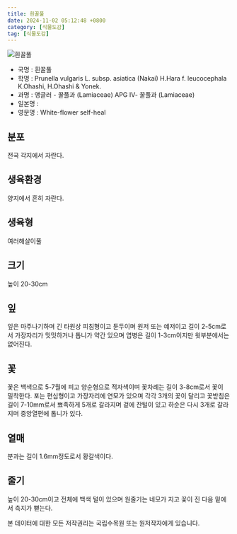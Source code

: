 ```yaml
---
title: 흰꿀풀
date: 2024-11-02 05:12:48 +0800
category: [식물도감]
tag: [식물도감]
---
```




![흰꿀풀](/fileUpload/plants/basic/Labiatae/Prunella/15794/15794_1_th2.jpg)
- 국명 : 흰꿀풀
- 학명 : Prunella vulgaris L. subsp. asiatica (Nakai) H.Hara f. leucocephala K.Ohashi, H.Ohashi & Yonek.
- 과명 : 앵글러 - 꿀풀과 (Lamiaceae) APG Ⅳ- 꿀풀과 (Lamiaceae)
- 일본명 : 
- 영문명 : White-flower self-heal


## 분포
전국 각지에서 자란다.
## 생육환경
양지에서 흔히 자란다.
## 생육형
여러해살이풀
## 크기
높이 20-30cm
## 잎
잎은 마주나기하며 긴 타원상 피침형이고 둔두이며 원저 또는 예저이고 길이 2-5cm로서 가장자리가 밋밋하거나 톱니가 약간 있으며 엽병은 길이 1-3cm이지만 윗부분에서는 없어진다.
## 꽃
꽃은 백색으로 5-7월에 피고 양순형으로 적자색이며 꽃차례는 길이 3-8cm로서 꽃이 밀착한다. 포는 편심형이고 가장자리에 연모가 있으며 각각 3개의 꽃이 달리고 꽃받침은 길이 7-10mm로서 뾰족하게 5개로 갈라지며 겉에 잔털이 있고 하순은 다시 3개로 갈라지며 중앙열편에 톱니가 있다.
## 열매
분과는 길이 1.6mm정도로서 황갈색이다.
## 줄기
높이 20-30cm이고 전체에 백색 털이 있으며 원줄기는 네모가 지고 꽃이 진 다음 밑에서 측지가 뻗는다.






본 데이터에 대한 모든 저작권리는 국립수목원 또는 원저작자에게 있습니다.
